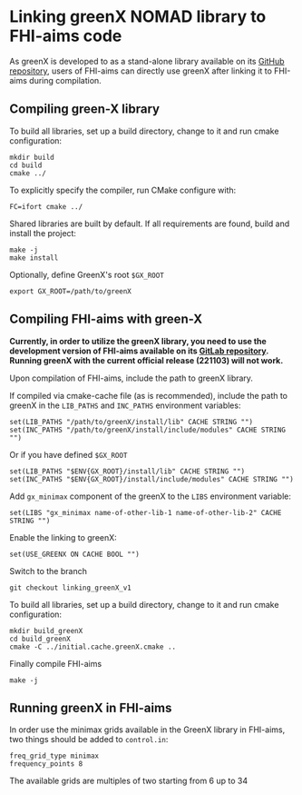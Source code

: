 # Linking greenX NOMAD library to FHI-aims code

As greenX is developed to as a stand-alone library available on its [GitHub repository](https://github.com/nomad-coe/greenX), users of FHI-aims can directly use greenX after linking it to FHI-aims during compilation.

## Compiling green-X library 

To build all libraries, set up a build directory, change to it and run cmake configuration:

    mkdir build 
    cd build
    cmake ../

To explicitly specify the compiler, run CMake configure with:

    FC=ifort cmake ../

Shared libraries are built by default. If all requirements are found, build and install the project:

    make -j
    make install

Optionally, define GreenX's root `$GX_ROOT`

    export GX_ROOT=/path/to/greenX

## Compiling FHI-aims with green-X 

**Currently, in order to utilize the greenX library, you need to use the development version of FHI-aims available on its [GitLab repository](https://aims-git.rz-berlin.mpg.de/aims/FHIaims). Running greenX with the current official release (221103) will not work.**

Upon compilation of FHI-aims, include the path to greenX library. 

If compiled via cmake-cache file (as is recommended), include the path to greenX in the `LIB_PATHS` and `INC_PATHS` environment variables:

    set(LIB_PATHS "/path/to/greenX/install/lib" CACHE STRING "")
    set(INC_PATHS "/path/to/greenX/install/include/modules" CACHE STRING "")

Or if you have defined `$GX_ROOT`

    set(LIB_PATHS "$ENV{GX_ROOT}/install/lib" CACHE STRING "")
    set(INC_PATHS "$ENV{GX_ROOT}/install/include/modules" CACHE STRING "")
    
Add `gx_minimax` component of the greenX to the `LIBS` environment variable:

    set(LIBS "gx_minimax name-of-other-lib-1 name-of-other-lib-2" CACHE STRING "")

Enable the linking to greenX:

    set(USE_GREENX ON CACHE BOOL "")

Switch to the branch 

    git checkout linking_greenX_v1

To build all libraries, set up a build directory, change to it and run cmake configuration:

    mkdir build_greenX
    cd build_greenX
    cmake -C ../initial.cache.greenX.cmake ..

Finally compile FHI-aims 

    make -j 

## Running greenX in FHI-aims

In order use the minimax grids available in the GreenX library in FHI-aims, two things should be added to `control.in`:

    freq_grid_type minimax
    frequency_points 8

The available grids are multiples of two starting from 6 up to 34
